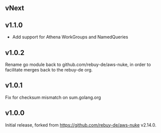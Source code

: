## vNext

## v1.1.0

- Add support for Athena WorkGroups and NamedQueries

## v1.0.2

Rename go module back to github.com/rebuy-de/aws-nuke, in order to facilitate merges back to the rebuy-de org.

## v1.0.1

Fix for checksum mismatch on sum.golang.org

## v1.0.0

Initial release, forked from https://github.com/rebuy-de/aws-nuke v2.14.0.
